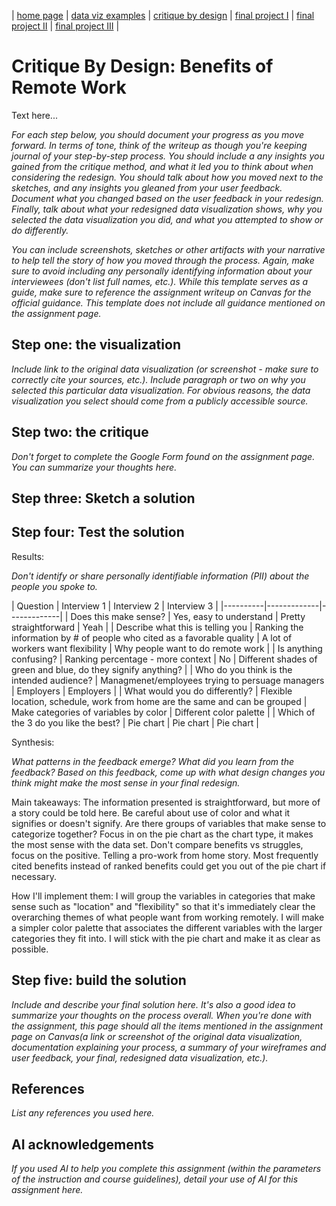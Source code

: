 | [home page](https://cmustudent.github.io/tswd-portfolio-templates/) | [data viz examples](dataviz-examples) | [critique by design](critique-by-design) | [final project I](final-project-part-one) | [final project II](final-project-part-two) | [final project III](final-project-part-three) |

# Critique By Design: Benefits of Remote Work
Text here...

_For each step below, you should document your progress as you move forward.  In terms of tone, think of the writeup as though you're keeping journal of your step-by-step process.   You should include a any insights you gained from the critique method, and what it led you to think about when considering the redesign.  You should talk about how you moved next to the sketches, and any insights you gleaned from your user feedback.  Document what you changed based on the user feedback in your redesign.  Finally, talk about what your redesigned data visualization shows, why you selected the data visualization you did, and what you attempted to show or do differently._

_You can include screenshots, sketches or other artifacts with your narrative to help tell the story of how you moved through the process.  Again, make sure to avoid including any personally identifying information about your interviewees (don't list full names, etc.).  While this template serves as a guide, make sure to reference the assignment writeup on Canvas for the official guidance.  This template does not include all guidance mentioned on the assignment page._

## Step one: the visualization

_Include link to the original data visualization (or screenshot - make sure to correctly cite your sources, etc.).  Include paragraph or two on why you selected this particular data visualization.  For obvious reasons, the data visualization you select should come from a publicly accessible source._

## Step two: the critique
_Don't forget to complete the Google Form found on the assignment page.  You can summarize your thoughts here._

## Step three: Sketch a solution

## Step four: Test the solution


Results: 

_Don't identify or share personally identifiable information (PII) about the people you spoke to._


| Question | Interview 1 | Interview 2 | Interview 3 | 
|----------|-------------|-------------|
| Does this make sense?         |  Yes, easy to understand           |  Pretty straightforward           |  Yeah               |
| Describe what this is telling you         | Ranking the information by # of people who cited as a favorable quality            |   A lot of workers want flexibility          |      Why people want to do remote work         |
| Is anything confusing?         |  Ranking percentage - more context           |  No           | Different shades of green and blue, do they signify anything?          |
| Who do you think is the intended audience? |  Managmenet/employees trying to persuage managers            |   Employers               |   Employers           |
| What would you do differently?  |   Flexible location, schedule, work from home are the same and can be grouped               |   Make categories of variables by color             |  Different color palette                |
| Which of the 3 do you like the best? | Pie chart | Pie chart | Pie chart |

Synthesis: 

_What patterns in the feedback emerge?  What did you learn from the feedback?  Based on this feedback, come up with what design changes you think might make the most sense in your final redesign._

Main takeaways:
The information presented is straightforward, but more of a story could be told here.
Be careful about use of color and what it signifies or doesn't signify. 
Are there groups of variables that make sense to categorize together?
Focus in on the pie chart as the chart type, it makes the most sense with the data set.
Don't compare benefits vs struggles, focus on the positive. Telling a pro-work from home story.
Most frequently cited benefits instead of ranked benefits could get you out of the pie chart if necessary.

How I'll implement them:
I will group the variables in categories that make sense such as "location" and "flexibility" so that it's immediately clear the overarching themes of what people want from working remotely.
I will make a simpler color palette that associates the different variables with the larger categories they fit into.
I will stick with the pie chart and make it as clear as possible. 


## Step five: build the solution

_Include and describe your final solution here. It's also a good idea to summarize your thoughts on the process overall. When you're done with the assignment, this page should all the items mentioned in the assignment page on Canvas(a link or screenshot of the original data visualization, documentation explaining your process, a summary of your wireframes and user feedback, your final, redesigned data visualization, etc.)._

## References
_List any references you used here._

## AI acknowledgements
_If you used AI to help you complete this assignment (within the parameters of the instruction and course guidelines), detail your use of AI for this assignment here._

